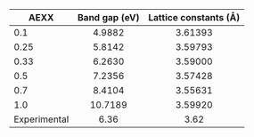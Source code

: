 
| AEXX          | Band gap (eV) |  Lattice constants (Å) |
| ------------- |:-------------:| :---------------------:|  
| 0.1           | 4.9882        |   3.61393              |
| 0.25          | 5.8142        |   3.59793              |
| 0.33          | 6.2630        |   3.59000              |
| 0.5           | 7.2356        |   3.57428              |
| 0.7           | 8.4104        |   3.55631              |
| 1.0           | 10.7189       |   3.59920              |
| Experimental  | 6.36          |   3.62                 |
